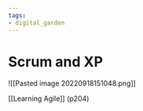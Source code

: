 ```yaml
---
tags: 
- digital_garden
---
```

# Scrum and XP
![[Pasted image 20220918151048.png]]


[[Learning Agile]] (p204)